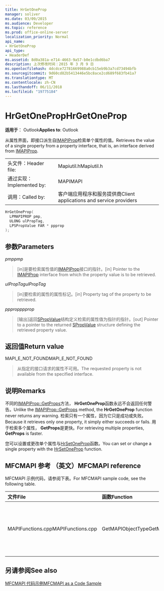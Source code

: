 ```yaml
---
title: HrGetOneProp
manager: soliver
ms.date: 03/09/2015
ms.audience: Developer
ms.topic: reference
ms.prod: office-online-server
localization_priority: Normal
api_name:
- HrGetOneProp
api_type:
- HeaderDef
ms.assetid: 8d0a381a-e714-4663-9a57-b0e1cdbd6ba7
description: 上次修改时间：2015 年 3 月 9 日
ms.openlocfilehash: 4dcdce72781669988a0cb15eb9b3a7cd73494bfb
ms.sourcegitcommit: 9d60cd82b5413446e5bc8ace2cd689f683fb41a7
ms.translationtype: MT
ms.contentlocale: zh-CN
ms.lasthandoff: 06/11/2018
ms.locfileid: "19775184"
---
```

# <a name="hrgetoneprop"></a><span data-ttu-id="134c8-103">HrGetOneProp</span><span class="sxs-lookup"><span data-stu-id="134c8-103">HrGetOneProp</span></span>

  
  
<span data-ttu-id="134c8-104">**适用于**： Outlook</span><span class="sxs-lookup"><span data-stu-id="134c8-104">**Applies to**: Outlook</span></span> 
  
<span data-ttu-id="134c8-105">从属性界面，即接口派生自[IMAPIProp](imapipropiunknown.md)检索单个属性的值。</span><span class="sxs-lookup"><span data-stu-id="134c8-105">Retrieves the value of a single property from a property interface, that is, an interface derived from [IMAPIProp](imapipropiunknown.md).</span></span> 
  
|||
|:-----|:-----|
|<span data-ttu-id="134c8-106">头文件：</span><span class="sxs-lookup"><span data-stu-id="134c8-106">Header file:</span></span>  <br/> |<span data-ttu-id="134c8-107">Mapiutil.h</span><span class="sxs-lookup"><span data-stu-id="134c8-107">Mapiutil.h</span></span>  <br/> |
|<span data-ttu-id="134c8-108">通过实现：</span><span class="sxs-lookup"><span data-stu-id="134c8-108">Implemented by:</span></span>  <br/> |<span data-ttu-id="134c8-109">MAPI</span><span class="sxs-lookup"><span data-stu-id="134c8-109">MAPI</span></span>  <br/> |
|<span data-ttu-id="134c8-110">调用：</span><span class="sxs-lookup"><span data-stu-id="134c8-110">Called by:</span></span>  <br/> |<span data-ttu-id="134c8-111">客户端应用程序和服务提供商</span><span class="sxs-lookup"><span data-stu-id="134c8-111">Client applications and service providers</span></span>  <br/> |
   
```cpp
HrGetOneProp(
  LPMAPIPROP pmp,
  ULONG ulPropTag,
  LPSPropValue FAR * ppprop
);
```

## <a name="parameters"></a><span data-ttu-id="134c8-112">参数</span><span class="sxs-lookup"><span data-stu-id="134c8-112">Parameters</span></span>

 <span data-ttu-id="134c8-113">_pmp_</span><span class="sxs-lookup"><span data-stu-id="134c8-113">_pmp_</span></span>
  
> <span data-ttu-id="134c8-114">[in]是要检索属性值的[IMAPIProp](imapipropiunknown.md)接口的指针。</span><span class="sxs-lookup"><span data-stu-id="134c8-114">[in] Pointer to the [IMAPIProp](imapipropiunknown.md) interface from which the property value is to be retrieved.</span></span> 
    
 <span data-ttu-id="134c8-115">_ulPropTag_</span><span class="sxs-lookup"><span data-stu-id="134c8-115">_ulPropTag_</span></span>
  
> <span data-ttu-id="134c8-116">[in]要检索的属性的属性标记。</span><span class="sxs-lookup"><span data-stu-id="134c8-116">[in] Property tag of the property to be retrieved.</span></span> 
    
 <span data-ttu-id="134c8-117">_ppprop_</span><span class="sxs-lookup"><span data-stu-id="134c8-117">_ppprop_</span></span>
  
> <span data-ttu-id="134c8-118">[输出]返回[SPropValue](spropvalue.md)结构定义检索的属性值为指针的指针。</span><span class="sxs-lookup"><span data-stu-id="134c8-118">[out] Pointer to a pointer to the returned [SPropValue](spropvalue.md) structure defining the retrieved property value.</span></span> 
    
## <a name="return-value"></a><span data-ttu-id="134c8-119">返回值</span><span class="sxs-lookup"><span data-stu-id="134c8-119">Return value</span></span>

<span data-ttu-id="134c8-120">MAPI_E_NOT_FOUND</span><span class="sxs-lookup"><span data-stu-id="134c8-120">MAPI_E_NOT_FOUND</span></span> 
  
> <span data-ttu-id="134c8-121">从指定的接口请求的属性不可用。</span><span class="sxs-lookup"><span data-stu-id="134c8-121">The requested property is not available from the specified interface.</span></span>
    
## <a name="remarks"></a><span data-ttu-id="134c8-122">说明</span><span class="sxs-lookup"><span data-stu-id="134c8-122">Remarks</span></span>

<span data-ttu-id="134c8-123">不同的[IMAPIProp::GetProps](imapiprop-getprops.md)方法， **HrGetOneProp**函数永远不会返回任何警告。</span><span class="sxs-lookup"><span data-stu-id="134c8-123">Unlike the [IMAPIProp::GetProps](imapiprop-getprops.md) method, the **HrGetOneProp** function never returns any warning.</span></span> <span data-ttu-id="134c8-124">检索只有一个属性，因为它只是成功或失败。</span><span class="sxs-lookup"><span data-stu-id="134c8-124">Because it retrieves only one property, it simply either succeeds or fails.</span></span> <span data-ttu-id="134c8-125">用于检索多个属性， **GetProps**是更快。</span><span class="sxs-lookup"><span data-stu-id="134c8-125">For retrieving multiple properties, **GetProps** is faster.</span></span> 
  
<span data-ttu-id="134c8-126">您可以设置或更改单个属性与[HrSetOneProp](hrsetoneprop.md)函数。</span><span class="sxs-lookup"><span data-stu-id="134c8-126">You can set or change a single property with the [HrSetOneProp](hrsetoneprop.md) function.</span></span> 
  
## <a name="mfcmapi-reference"></a><span data-ttu-id="134c8-127">MFCMAPI 参考 （英文）</span><span class="sxs-lookup"><span data-stu-id="134c8-127">MFCMAPI reference</span></span>

<span data-ttu-id="134c8-128">MFCMAPI 示例代码，请参阅下表。</span><span class="sxs-lookup"><span data-stu-id="134c8-128">For MFCMAPI sample code, see the following table.</span></span>
  
|<span data-ttu-id="134c8-129">**文件**</span><span class="sxs-lookup"><span data-stu-id="134c8-129">**File**</span></span>|<span data-ttu-id="134c8-130">**函数**</span><span class="sxs-lookup"><span data-stu-id="134c8-130">**Function**</span></span>|<span data-ttu-id="134c8-131">**Comment**</span><span class="sxs-lookup"><span data-stu-id="134c8-131">**Comment**</span></span>|
|:-----|:-----|:-----|
|<span data-ttu-id="134c8-132">MAPIFunctions.cpp</span><span class="sxs-lookup"><span data-stu-id="134c8-132">MAPIFunctions.cpp</span></span>  <br/> |<span data-ttu-id="134c8-133">GetMAPIObjectType</span><span class="sxs-lookup"><span data-stu-id="134c8-133">GetMAPIObjectType</span></span>  <br/> |<span data-ttu-id="134c8-134">MFCMAPI 使用**HrGetOneProp**方法检索的对象的类型。</span><span class="sxs-lookup"><span data-stu-id="134c8-134">MFCMAPI uses the **HrGetOneProp** method to retrieve the type of an object.</span></span>  <br/> |
   
## <a name="see-also"></a><span data-ttu-id="134c8-135">另请参阅</span><span class="sxs-lookup"><span data-stu-id="134c8-135">See also</span></span>



[<span data-ttu-id="134c8-136">MFCMAPI 代码示例</span><span class="sxs-lookup"><span data-stu-id="134c8-136">MFCMAPI as a Code Sample</span></span>](mfcmapi-as-a-code-sample.md)

